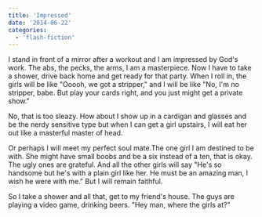 ```yaml
---
title: 'Impressed'
date: '2014-06-22'
categories:
  - 'flash-fiction'
---
```


I stand in front of a mirror after a workout and I am impressed by God's work.
The abs, the pecks, the arms, I am a masterpiece. Now I have to take a shower,
drive back home and get ready for that party. When I roll in, the girls will be
like "Ooooh, we got a stripper," and I will be like "No, I'm no stripper, babe.
But play your cards right, and you just might get a private show."

<!-- truncate -->


No, that is too sleazy. How about I show up in a cardigan and glasses and be the
nerdy sensitive type but when I can get a girl upstairs, I will eat her out like
a masterful master of head.

Or perhaps I will meet my perfect soul mate.The one girl I am destined to be
with. She might have small boobs and be a six instead of a ten, that is okay.
The ugly ones are grateful. And all the other girls will say "He's so handsome
but he's with a plain girl like her. He must be an amazing man, I wish he were
with me." But I will remain faithful.

So I take a shower and all that, get to my friend's house. The guys are playing
a video game, drinking beers. "Hey man, where the girls at?"

